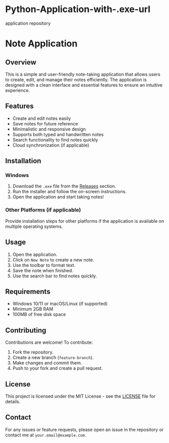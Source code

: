 # Python-Application-with-.exe-url
application repository
# Note Application

## Overview
This is a simple and user-friendly note-taking application that allows users to create, edit, and manage their notes efficiently. The application is designed with a clean interface and essential features to ensure an intuitive experience.

## Features
- Create and edit notes easily
- Save notes for future reference
- Minimalistic and responsive design
- Supports both typed and handwritten notes
- Search functionality to find notes quickly
- Cloud synchronization (if applicable)

## Installation
### Windows
1. Download the `.exe` file from the [Releases](https://github.com/YOUR_GITHUB_USERNAME/YOUR_REPOSITORY/releases) section.
2. Run the installer and follow the on-screen instructions.
3. Open the application and start taking notes!

### Other Platforms (if applicable)
Provide installation steps for other platforms if the application is available on multiple operating systems.

## Usage
1. Open the application.
2. Click on `New Note` to create a new note.
3. Use the toolbar to format text.
4. Save the note when finished.
5. Use the search bar to find notes quickly.

## Requirements
- Windows 10/11 or macOS/Linux (if supported)
- Minimum 2GB RAM
- 100MB of free disk space

## Contributing
Contributions are welcome! To contribute:
1. Fork the repository.
2. Create a new branch (`feature-branch`).
3. Make changes and commit them.
4. Push to your fork and create a pull request.

## License
This project is licensed under the MIT License - see the [LICENSE](LICENSE) file for details.

## Contact
For any issues or feature requests, please open an issue in the repository or contact me at `your.email@example.com`.

